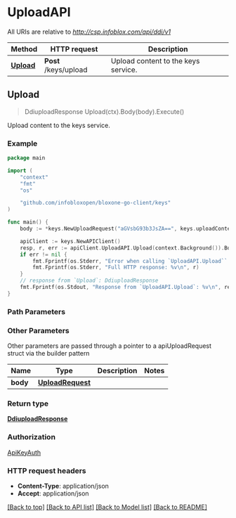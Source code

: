 # UploadAPI

All URIs are relative to *http://csp.infoblox.com/api/ddi/v1*

Method | HTTP request | Description
------------- | ------------- | -------------
[**Upload**](UploadAPI.md#Upload) | **Post** /keys/upload | Upload content to the keys service.



## Upload

> DdiuploadResponse Upload(ctx).Body(body).Execute()

Upload content to the keys service.



### Example

```go
package main

import (
	"context"
	"fmt"
	"os"

	"github.com/infobloxopen/bloxone-go-client/keys"
)

func main() {
	body := *keys.NewUploadRequest("aGVsbG93b3JsZA==", keys.uploadContentType("UNKNOWN")) // UploadRequest | 

	apiClient := keys.NewAPIClient()
	resp, r, err := apiClient.UploadAPI.Upload(context.Background()).Body(body).Execute()
	if err != nil {
		fmt.Fprintf(os.Stderr, "Error when calling `UploadAPI.Upload``: %v\n", err)
		fmt.Fprintf(os.Stderr, "Full HTTP response: %v\n", r)
	}
	// response from `Upload`: DdiuploadResponse
	fmt.Fprintf(os.Stdout, "Response from `UploadAPI.Upload`: %v\n", resp)
}
```

### Path Parameters



### Other Parameters

Other parameters are passed through a pointer to a apiUploadRequest struct via the builder pattern


Name | Type | Description  | Notes
------------- | ------------- | ------------- | -------------
 **body** | [**UploadRequest**](UploadRequest.md) |  | 

### Return type

[**DdiuploadResponse**](DdiuploadResponse.md)

### Authorization

[ApiKeyAuth](../README.md#ApiKeyAuth)

### HTTP request headers

- **Content-Type**: application/json
- **Accept**: application/json

[[Back to top]](#) [[Back to API list]](../README.md#documentation-for-api-endpoints)
[[Back to Model list]](../README.md#documentation-for-models)
[[Back to README]](../README.md)

